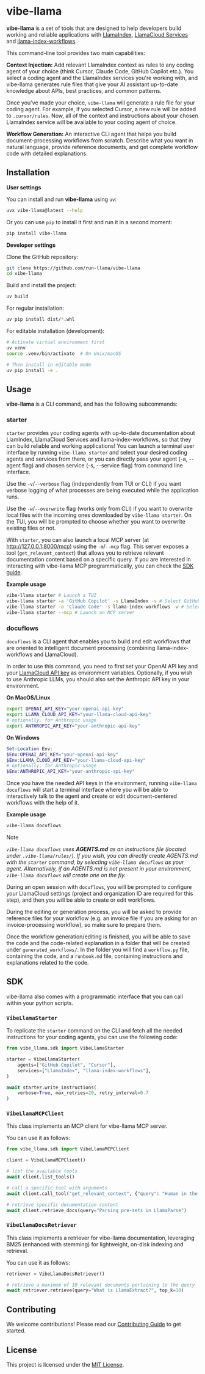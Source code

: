 # vibe-llama

**vibe-llama** is a set of tools that are designed to help developers build working and reliable applications with [LlamaIndex](https://github.com/run-llama/llama_index), [LlamaCloud Services](https://github.com/run-llama/llama_cloud_services) and [llama-index-workflows](https://github.com/run-llama/workflows-py).

This command-line tool provides two main capabilities:

**Context Injection:** Add relevant LlamaIndex context as rules to any coding agent of your choice (think Cursor, Claude Code, GitHub Copilot etc.). You select a coding agent and the LlamaIndex services you're working with, and vibe-llama generates rule files that give your AI assistant up-to-date knowledge about APIs, best practices, and common patterns.

Once you've made your choice, `vibe-llama` will generate a rule file for your coding agent. For example, if you selected Cursor, a new rule will be added to `.cursor/rules`. Now, all of the context and instructions about your chosen LlamaIndex service will be available to your coding agent of choice.

**Workflow Generation:** An interactive CLI agent that helps you build document-processing workflows from scratch. Describe what you want in natural language, provide reference documents, and get complete workflow code with detailed explanations.

## Installation

**User settings**

You can install and run **vibe-llama** using `uv`:

```bash
uvx vibe-llama@latest --help
```

Or you can use `pip` to install it first and run it in a second moment:

```bash
pip install vibe-llama
```

**Developer settings**

Clone the GitHub repository:

```bash
git clone https://github.com/run-llama/vibe-llama
cd vibe-llama
```

Build and install the project:

```bash
uv build
```

For regular installation:

```bash
uv pip install dist/*.whl
```

For editable installation (development):

```bash
# Activate virtual environment first
uv venv
source .venv/bin/activate  # On Unix/macOS

# Then install in editable mode
uv pip install -e .
```

## Usage

**vibe-llama** is a CLI command, and has the following subcommands:

### starter

`starter` provides your coding agents with up-to-date documentation about LlamIndex, LlamaCloud Services and llama-index-workflows, so that they can build reliable and working applications! You can launch a terminal user interface by running `vibe-llama starter` and select your desired coding agents and services from there, or you can directly pass your agent (-a, --agent flag) and chosen service (-s, --service flag) from command line interface.

Use the `-v`/`--verbose` flag (independently from TUI or CLI) if you want verbose logging of what processes are being executed while the application runs.

Use the `-w`/`--overwrite` flag (works only from CLI) if you want to overwrite local files with the incoming ones downloaded by `vibe-llama starter`. On the TUI, you will be prompted to choose whether you want to overwrite existing files or not.

With `starter`, you can also launch a local MCP server (at http://127.0.0.1:8000/mcp) using the `-m`/`--mcp` flag. This server exposes a tool (`get_relevant_context`) that allows you to retrieve relevant documentation content based on a specific query. If you are interested in interacting with vibe-llama MCP programmatically, you can check the [SDK guide](#vibellamamcpclient).

**Example usage**

```bash
vibe-llama starter # Launch a TUI
vibe-llama starter -a 'GitHub Copilot' -s LlamaIndex -v # Select GitHub Copilot and LlamaIndex and enable verbose logging
vibe-llama starter -a 'Claude Code' -s llama-index-workflows -w # Select Claude Code and llama-index-workflows and allow to overwrite the existing CLAUDE.md
vibe-llama starter --mcp # Launch an MCP server
```

### docuflows

`docuflows` is a CLI agent that enables you to build and edit workflows that are oriented to intelligent document processing (combining llama-index-workflows and LlamaCloud).

In order to use this command, you need to first set your OpenAI API key and your [LlamaCloud API key](https://cloud.llamaindex.ai) as environment variables. Optionally, if you wish to use Anthropic LLMs, you should also set the Anthropic API key in your environment.

**On MacOS/Linux**

```bash
export OPENAI_API_KEY="your-openai-api-key"
export LLAMA_CLOUD_API_KEY="your-llama-cloud-api-key"
# optionally, for Anthropic usage
export ANTHROPIC_API_KEY="your-anthropic-api-key"
```

**On Windows**

```powershell
Set-Location Env:
$Env:OPENAI_API_KEY="your-openai-api-key"
$Env:LLAMA_CLOUD_API_KEY="your-llama-cloud-api-key"
# optionally, for Anthropic usage
$Env:ANTHROPIC_API_KEY="your-anthropic-api-key"
```

Once you have the needed API keys in the environment, running `vibe-llama docuflows` will start a terminal interface where you will be able to interactively talk to the agent and create or edit document-centered workflows with the help of it.

**Example usage**

```bash
vibe-llama docuflows
```

> [!NOTE]
>
> _`vibe-llama docuflows` uses **AGENTS.md** as an instructions file (located under `.vibe-llama/rules/`). If you wish, you can directly create AGENTS.md with the `starter` command, by selecting `vibe-llama docuflows` as your agent. Alternatively, if an AGENTS.md is not present in your environment, `vibe-llama docuflows` will create one on the fly._

During an open session with `docuflows`, you will be prompted to configure your LlamaCloud settings (project and organization ID are required for this step), and then you will be able to create or edit workflows.

During the editing or generation process, you will be asked to provide reference files for your workflow (e.g. an invoice file if you are asking for an invoice-processing workflow), so make sure to prepare them.

Once the workflow generation/editing is finished, you will be able to save the code and the code-related explanation in a folder that will be created under `generated_workflows/`. In the folder you will find a `workflow.py` file, containing the code, and a `runbook.md` file, containing instructions and explanations related to the code.

## SDK

vibe-llama also comes with a programmatic interface that you can call within your python scripts.

### `VibeLlamaStarter`

To replicate the `starter` command on the CLI and fetch all the needed instructions for your coding agents, you can use the following code:

```python
from vibe_llama.sdk import VibeLlamaStarter

starter = VibeLlamaStarter(
    agents=["GitHub Copilot", "Cursor"],
    services=["LlamaIndex", "llama-index-workflows"],
)

await starter.write_instructions(
    verbose=True, max_retries=20, retry_interval=0.7
)
```

### `VibeLlamaMCPClient`

This class implements an MCP client for vibe-llama MCP server.

You can use it as follows:

```python
from vibe_llama.sdk import VibeLlamaMCPClient

client = VibeLlamaMCPClient()

# list the available tools
await client.list_tools()

# call a specific tool with arguments
await client.call_tool("get_relevant_context", {"query": "Human in the loop"})

# retrieve specific documentation content
await client.retrieve_docs(query="Parsing pre-sets in LlamaParse")
```

### `VibeLlamaDocsRetriever`

This class implements a retriever for vibe-llama documentation, leveraging BM25 (enhanced with stemming) for lightweight, on-disk indexing and retrieval.

You can use it as follows:

```python
retriever = VibeLlamaDocsRetriever()

# retrieve a maximum of 10 relevant documents pertaining to the query 'What is LlamaExtract?'
await retriever.retrieve(query="What is LlamaExtract?", top_k=10)
```

## Contributing

We welcome contributions! Please read our [Contributing Guide](CONTRIBUTING.md) to get started.

## License

This project is licensed under the [MIT License](./LICENSE).
